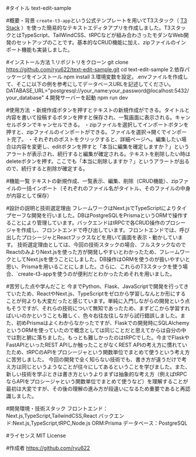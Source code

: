 
#タイトル text-edit-sample

#概要・背景 
`create-t3-app`という公式テンプレートを用いてT3スタック（ [T3 Stack](https://create.t3.gg/) ）を使った簡易的なテキストエディタアプリを作成しました。T3スタックとはTypeScript、TailWindCSS、tRPCなどが組み合わさったモダンなWeb開発のセットアップのことです。基本的なCRUD機能に加え、zipファイルのインポート機能も実装しました。

#インストール方法 
1.リポジトリをクローン
git clone https://github.com/ryu622/text-edit-sample.git
cd text-edit-sample
2.依存パッケージをインストール
npm install
3.環境変数を設定。.envファイルを作成して、そこに以下の例を参考にしてデータベースURLを記述してください。
DATABASE_URL="postgresql://your_name:your_password@localhost:5432/your_database"
4.開発サーバーを起動
npm run dev

#使用方法 
・新規作成ボタンを押すとテキストの新規作成ができる。タイトルと内容を書いて投稿するボタンを押すと保存され、一覧画面に表示される。キャンセルボタンでキャンセルできる。
・zipファイルを選択してインポートボタンを押すと、zipファイルのインポートができる。ファイルを選択→開くでインポート完了。
・それぞれのポストをクリックすると、詳細ページへ。編集したい場合は内容を変更し、editボタンを押すと「本当に編集を確定しますか？」というアラートが表示され、続行すると編集が確定される。テキストを削除したい時はdeleteボタンを押す。ここでも「本当に削除しますか？」というアラートが出るので、続行すると削除が確定する。


#機能一覧 
テキストの新規作成、一覧表示、編集、削除（CRUD機能）、zipファイルの一括インポート（それぞれのファイル名がタイトル、そのファイルの中身が内容として保存）

#設計の説明と技術選定理由
フレームワークはNext.jsでTypeScriptによりタイプセーフな開発を行いました。DBはPostgreSQLをPrismaというORMで操作することにより管理しています。バックエンドはtRPCで各CRUD操作のプロシージャを作成し、フロントエンドで呼び出しています。フロントエンドでは、呼び出したプロシージャとReactフックスなどを用いて画面を表示・動かしています。
技術選定理由としては、今回の技術スタックの場合、フルスタックなのでReactのみよりNext.jsを使った方が開発しやすいとわかったため、フレームワークとしてNext.jsを使うことにしました。DB操作はORMを使うのが扱いやすいと思い、Prismaを用いることにしました。さらに、これらのT3スタックを使う場合、`create-t3-appを使うのが便利だとわかったためそれを用いました。

#苦労した点や学んだこと
今までPython、Flask、JavaScriptで開発を行ってきていたため、ReactやNext.js、TypeScriptをゼロから学習しなんとか形にすることが何よりも大変だったと感じています。単純に入門しながらの開発という点もそうですが、それらの技術について無知であったため、まずどこから学習すればいいのかということも難しく、色々右往左往しながら試行錯誤しました。また、初めPrismaはよくわからなかったですが、Flaskでの開発時にSQLAlchemyというORMを使っていたので概念としては同じことだと思えてからは自分の中では割と腑に落ちました。もっとも難しかったのはtRPCでした。今までFlaskやFastAPIといったREST APIしか触ったことがなくREST APIの考え方に慣れていたため、tRPCのAPIをプロシージャという関数単位でまとめて使うという考え方に苦労しました。
今回の開発で全く知らない技術でも、書き方が違うだけで考え方は同じというようなことが往々にしてあるということを学びました。また、新しい技術を学ぶときは書き方というよりまずは抽象的な考え方（例えばtRPCならAPIをプロシージャという関数単位でまとめて使うなど）を理解することが最初は大変ですが、その後の理解の進み方が段違いになるため重要であると再認識しました。


#開発環境・技術スタック 
フロントエンド：Next.js,TypeScript,TailwindCSS,React
バックエンド:Next.js,TypeScript,tRPC,Node.js
ORM:Prisma
データベース：PostgreSQL

#ライセンス MIT License

#作成者 https://github.com/ryu622
